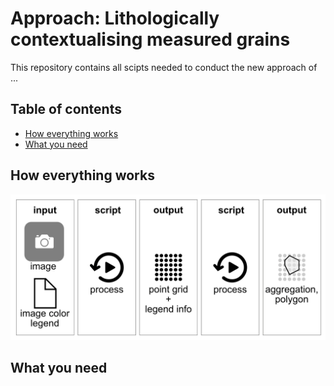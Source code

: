 # Approach: Lithologically contextualising measured grains
This repository contains all scipts needed to conduct the new approach of ...

## Table of contents
* [How everything works](#How-everything-works)
* [What you need](#What-you-need)

## How everything works
![Workflow](./workflow_approach.png)

## What you need
